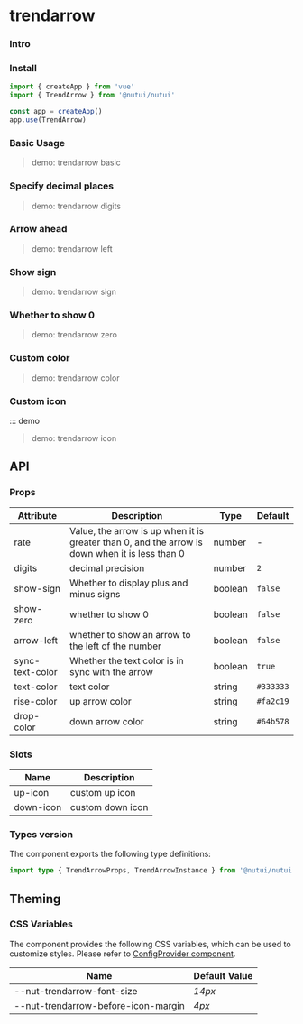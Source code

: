 # trendarrow

### Intro

### Install

```js
import { createApp } from 'vue'
import { TrendArrow } from '@nutui/nutui'

const app = createApp()
app.use(TrendArrow)
```

### Basic Usage

> demo: trendarrow basic

### Specify decimal places

> demo: trendarrow digits

### Arrow ahead

> demo: trendarrow left

### Show sign

> demo: trendarrow sign

### Whether to show 0

> demo: trendarrow zero

### Custom color

> demo: trendarrow color

### Custom icon

::: demo

> demo: trendarrow icon

## API

### Props

| Attribute | Description | Type | Default |
| --- | --- | --- | --- |
| rate | Value, the arrow is up when it is greater than 0, and the arrow is down when it is less than 0 | number | - |
| digits | decimal precision | number | `2` |
| show-sign | Whether to display plus and minus signs | boolean | `false` |
| show-zero | whether to show 0 | boolean | `false` |
| arrow-left | whether to show an arrow to the left of the number | boolean | `false` |
| sync-text-color | Whether the text color is in sync with the arrow | boolean | `true` |
| text-color | text color | string | `#333333` |
| rise-color | up arrow color | string | `#fa2c19` |
| drop-color | down arrow color | string | `#64b578` |

### Slots

| Name | Description |
| --- | --- |
| up-icon | custom up icon |
| down-icon | custom down icon |

### Types version

The component exports the following type definitions:

```ts
import type { TrendArrowProps, TrendArrowInstance } from '@nutui/nutui'
```

## Theming

### CSS Variables

The component provides the following CSS variables, which can be used to customize styles. Please refer to [ConfigProvider component](#/en-US/component/configprovider).

| Name | Default Value |
| --- | --- |
| --nut-trendarrow-font-size | _14px_ |
| --nut-trendarrow-before-icon-margin | _4px_ |
